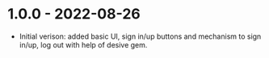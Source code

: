 # 1.0.0 - 2022-08-26
  - Initial verison: added basic UI, sign in/up buttons and mechanism to sign in/up, log out with help of desive gem.